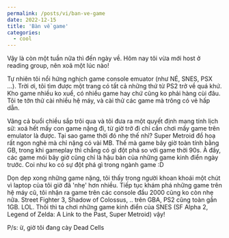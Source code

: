 ```yaml
---
permalink: /posts/vi/ban-ve-game
date: 2022-12-15
title: 'Bàn về game'
categories:
  - cool
---
```


Vậy là còn một tuần nữa thì đến ngày về. Hôm nay tôi vừa mới host ở reading group, nên xoã một lúc nào! 

Tự nhiên tôi nổi hứng nghịch game console emuator (như NÉ, SNES, PSX ...). Trời ơi, tôi tìm được một trang có tất cả những thứ từ PS2 trở về quá khứ. Kho game nhiều ko xuể, có nhiều game hay chứ cũng ko phải hàng cùi đâu. Tôi te tởn thử cài nhiều hệ máy, và cài thử các game mà trông có vẻ hấp dẫn.

Vâng cả buổi chiều sắp trôi qua và tôi đưa ra một quyết định mang tính lịch sử: xoá hết mấy con game nặng đi, từ giờ trở đi chỉ cần chơi mấy game trên emulator là được. Tại sao game thời đó nhẹ thế nhỉ? Super Metroid đồ hoạ rất ngon nghẻ mà chỉ nặng có vài MB. Thế mà game bây giờ toàn tính bằng GB, trong khi gameplay thì chắng có gì đột phá so với game thời 90s. À đấy, các game mói bây giờ cũng chỉ là hậu bản của những game kinh điển ngày trước. Coi như ko có sự đột phá gì trong ngành game :D

Dọn dẹp xong những game nặng, tôi thấy trong người khoan khoái một chút vì laptop của tôi giờ đã 'nhẹ' hơn nhiều. Tiếp tục khám phá những game trên hệ máy cũ, tôi nhận ra game trên các console đầu 2000 cũng ko còn nhẹ nữa. Street Fighter 3, Shadow of Colossus, .. trên GBA, PS2 cũng toàn gần 1GB. LOL. Thôi thì ta chơi những game kinh điển của SNES (SF Alpha 2, Legend of Zelda: A Link to the Past, Super Metroid) vậy!

P/s: ừ, giờ tôi đang cày Dead Cells